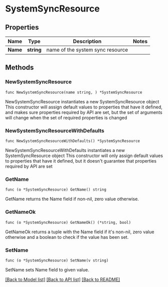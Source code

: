 # SystemSyncResource

## Properties

Name | Type | Description | Notes
------------ | ------------- | ------------- | -------------
**Name** | **string** | name of the system sync resource | 

## Methods

### NewSystemSyncResource

`func NewSystemSyncResource(name string, ) *SystemSyncResource`

NewSystemSyncResource instantiates a new SystemSyncResource object
This constructor will assign default values to properties that have it defined,
and makes sure properties required by API are set, but the set of arguments
will change when the set of required properties is changed

### NewSystemSyncResourceWithDefaults

`func NewSystemSyncResourceWithDefaults() *SystemSyncResource`

NewSystemSyncResourceWithDefaults instantiates a new SystemSyncResource object
This constructor will only assign default values to properties that have it defined,
but it doesn't guarantee that properties required by API are set

### GetName

`func (o *SystemSyncResource) GetName() string`

GetName returns the Name field if non-nil, zero value otherwise.

### GetNameOk

`func (o *SystemSyncResource) GetNameOk() (*string, bool)`

GetNameOk returns a tuple with the Name field if it's non-nil, zero value otherwise
and a boolean to check if the value has been set.

### SetName

`func (o *SystemSyncResource) SetName(v string)`

SetName sets Name field to given value.



[[Back to Model list]](../README.md#documentation-for-models) [[Back to API list]](../README.md#documentation-for-api-endpoints) [[Back to README]](../README.md)


